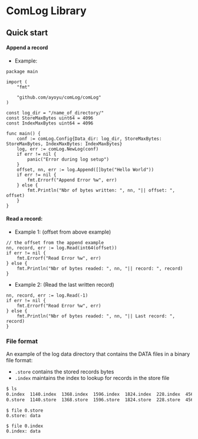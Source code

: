 # ComLog Library

## Quick start

#### Append a record

- Example:

```golang
package main

import (
	"fmt"

	"github.com/ayoyu/comLog/comLog"
)

const log_dir = "/name_of_directory/"
const StoreMaxBytes uint64 = 4096
const IndexMaxBytes uint64 = 4096

func main() {
	conf := comLog.Config{Data_dir: log_dir, StoreMaxBytes: StoreMaxBytes, IndexMaxBytes: IndexMaxBytes}
	log, err := comLog.NewLog(conf)
	if err != nil {
		panic("Error during log setup")
	}
	offset, nn, err := log.Append([]byte("Hello World"))
	if err != nil {
		fmt.Errorf("Append Error %w", err)
	} else {
		fmt.Println("Nbr of bytes written: ", nn, "|| offset: ", offset)
	}
}
```

#### Read a record:

- Example 1: (offset from above example)

```golang
// the offset from the append example
nn, record, err := log.Read(int64(offset))
if err != nil {
	fmt.Errorf("Read Error %w", err)
} else {
	fmt.Println("Nbr of bytes readed: ", nn, "|| record: ", record)
}
```

- Example 2: (Read the last written record)

```golang
nn, record, err := log.Read(-1)
if err != nil {
	fmt.Errorf("Read Error %w", err)
} else {
	fmt.Println("Nbr of bytes readed: ", nn, "|| Last record: ", record)
}
```

### File format

An example of the log data directory that contains the DATA files in a binary file format:

- `.store` contains the stored records bytes
- `.index` maintains the index to lookup for records in the store file

```bash
$ ls
0.index  1140.index  1368.index  1596.index  1824.index  228.index  456.index  684.index  912.index
0.store  1140.store  1368.store  1596.store  1824.store  228.store  456.store  684.store  912.store
```

```
$ file 0.store
0.store: data

$ file 0.index
0.index: data
```
